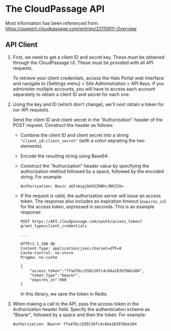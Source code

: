 # The CloudPassage API #

Most information has been referenced from:
https://support.cloudpassage.com/entries/23110911-Overview

## API Client ##

1. First, we need to get a client ID and secret key. These *must* be obtained
   through the CloudPassage UI. These must be provided with all API requests.

   To retrieve your client credentials, access the Halo Portal web interface
   and navigate to [Settings menu] > Site Administration > API Keys. If you
   administer multiple accounts, you will have to access each account
   separately to obtain a client ID and secret for each one.

2. Using the key and ID (which don't change), we'll next obtain a token for
   our API requests.

   Send the client ID and client secret in the "Authorization" header of the
   POST request. Construct the header as follows:

   - Combine the client ID and client secret into a string
   `"client_id:client_secret"` (with a colon seprating the two elements).

   - Encode the resulting string using Base64.

   - Construct the "Authorization" header value by specifying the authorization
     method followed by a space, followed by the encoded string. For example:

     ```
     Authorization: Basic aGFsbzpjbG91ZHBhc3NhZ2U=
     ```

   - If the request is valid, the authorization server will issue an access
     token. The response also includes an expiration timeout (`expires_in`) for
     the access token, expressed in seconds. This is an example response:

     ```
     POST https://API.cloudpassage.com/oauth/access_token?grant_type=client_credentials

     ...

     HTTP/1.1 200 OK
     Content-Type: application/json;charset=UTF=8
     Cache-Control: no-store
     Pragma: no-cache

     {
         "access_token":"ffad76cc550110fc4c84a18397b6e104",
         "token_type":"bearer",
         "expires_in":900
     }
     ```

     In this library, we save the token in Redis.

3. When making a call to the API, pass the access token in the Authorization
   header field. Specify the authentication scheme as "Bearer", followed by a
   space and then the token. For example:

   ```
   Authorization: Bearer ffad76cc550110fc4c84a18397b6e104
   ```
